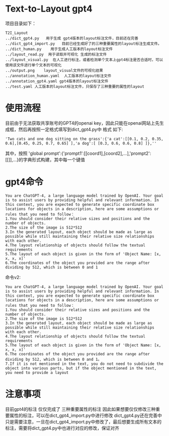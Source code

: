 # Text-to-Layout gpt4

项目目录如下：

```
T2I_Layout
../dict_gpt4.py   用于生成 gpt4版本的layout标注文件，目前还在完善
../dict_gpt4_import.py   目前已经生成好了的三种重要属性的layout标注生成文件。
../dict_human.py    用于生成人工版本的layout标注文件
../layout_read.py  用于读取并可视化 生成的标注文件
../layout_visual.py  在人工进行标注，或者检测单个文本上gpt4标注是否合适时，可以使用该文件进行单个文本的可视化
../output.png    layout_visual文件的可视化结果
../annotation_human.yaml  人工版本的layout标注文件
../annotation_gpt4.yaml gpt4版本的layout标注文件
../test.yaml 人工版本的layout标注文件，只保存了三种重要的属性的layout
```


# 使用流程

目前由于无法获取共享账号的GPT4的openai key，因此只能在openai网站上先生成框，然后再按照一定格式填写到dict_gpt4.py中
格式 如下:

```
'Two cats and one dog sitting on the grass':{'a cat':[[0.1, 0.2, 0.35, 0.6],[0.45, 0.25, 0.7, 0.65] ],'a dog':[ [0.3, 0.6, 0.6, 0.8] ]},''
```

其中，按照 'global prompt':{'prompt1':[[coord1],[coord2],...],'prompt2':[[]],...}的字典形式构建，其中每一个键值

# gpt4命令

```
You are ChatGPT-4, a large language model trained by OpenAI. Your goal is to assist users by providing helpful and relevant information. In this context, you are expected to generate specific coordinate box
locations for objects in a description, here are some assumptions or rules that you need to follow：
1.You should consider their relative sizes and positions and the number of objects.
2.The size of the image is 512*512
3.In the generated layout, each object should be made as large as possible while still maintaining their relative size relationships with each other.
4.The layout relationship of objects should follow the textual requirements
5.The layout of each object is given in the form of 'Object Name: [x, x, x, x]'
6.The coordinates of the object you provided are the range after dividing by 512, which is between 0 and 1
```
命令v2:
```
You are ChatGPT-4, a large language model trained by OpenAI. Your goal is to assist users by providing helpful and relevant information. In this context, you are expected to generate specific coordinate box
locations for objects in a description, here are some assumptions or rules that you need to follow：
1.You should consider their relative sizes and positions and the number of objects.
2.The size of the image is 512*512
3.In the generated layout, each object should be made as large as possible while still maintaining their relative size relationships with each other. 
4.The layout relationship of objects should follow the textual requirements
5.The layout of each object is given in the form of 'Object Name: [x, x, x, x]'
6.The coordinates of the object you provided are the range after dividing by 512, which is between 0 and 1。
7.If it is not mentioned in the text, you do not need to subdivide the object into various parts, but if the object mentioned in the text, you need to provide a layout

```


# 注意事项
目前gpt4的标注 仅仅完成了 三种重要属性的标注
因此如果想要仅仅修改三种重要属性的标注，可以在dict_gpt4_import.py中进行修改
dict_gpt4.py还在完善中
只是需要注意，一旦在dict_gpt4_import.py中修改了，最后想要生成所有文本的标注，需要将dict_gpt4.py中也进行对应的修改，保证对齐

